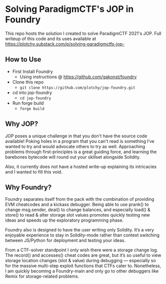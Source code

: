 # Solving ParadigmCTF's JOP in Foundry

This repo hosts the solution I created to solve ParadigmCTF 2021's JOP. Full writeup of this code and its uses available at https://plotchy.substack.com/p/solving-paradigmctfs-jop-

## How to Use
- First Install Foundry 
    - Using instructions @ https://github.com/gakonst/foundry
- Clone this repo
    - `git clone https://github.com/plotchy/jop-foundry.git`
- cd into jop-foundry
    - `cd jop-foundry`
- Run forge build
    - `forge build`
  

## Why JOP?
JOP poses a unique challenge in that you don't have the source code available! Poking holes in a program that you can't read is something I’ve wanted to try and would advocate others to try as well. Approaching problems through first-principles is a great guiding force, and learning the barebones bytecode will round out your skillset alongside Solidity.

Also, it currently does not have a hosted write-up explaining its intricacies and I wanted to fill this void.


## Why Foundry?
Foundry separates itself from the pack with the combination of providing EVM cheatcodes and a kickass debugger. Being able to use prank() to change msg.sender, deal() to change balances, and especially load() & store() to read & alter storage slot values promotes quickly testing new ideas and speeds up the exploratory programming phase.

Foundry also is designed to have the user writing only Solidity. It’s a very enjoyable experience to stay in Solidity-mode rather than context switching between JS/Python for deployment and testing your ideas. 

From a CTF-solver standpoint I only wish there were a storage change log. The record() and accesses() cheat codes are great, but it’s so useful to view storage location changes (slot & value) during debugging — especially so for the massive multi-step exploit functions that CTFs cater to. Nonetheless, I am quickly becoming a Foundry-main and only go to other debuggers like Remix for storage-related problems.